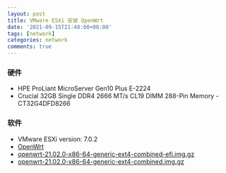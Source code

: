 ```yaml
---
layout: post
title: VMware ESXi 安装 OpenWrt
date: '2021-09-15T21:40:00+08:00'
tags: [network]
categories: network
comments: true
---
```


### 硬件
- HPE ProLiant MicroServer Gen10 Plus E-2224
- Crucial 32GB Single DDR4 2666 MT/s CL19 DIMM 288-Pin Memory - CT32G4DFD8266

### 软件
- VMware ESXi version: 7.0.2
- [OpenWrt](https://openwrt.org/)
- [openwrt-21.02.0-x86-64-generic-ext4-combined-efi.img.gz](https://downloads.openwrt.org/releases/21.02.0/targets/x86/64/openwrt-21.02.0-x86-64-generic-ext4-combined-efi.img.gz)
- [openwrt-21.02.0-x86-64-generic-ext4-combined.img.gz](https://downloads.openwrt.org/releases/21.02.0/targets/x86/64/openwrt-21.02.0-x86-64-generic-ext4-combined.img.gz)
